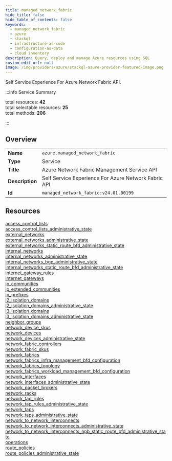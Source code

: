 ```yaml
---
title: managed_network_fabric
hide_title: false
hide_table_of_contents: false
keywords:
  - managed_network_fabric
  - azure
  - stackql
  - infrastructure-as-code
  - configuration-as-data
  - cloud inventory
description: Query, deploy and manage Azure resources using SQL
custom_edit_url: null
image: /img/providers/azure/stackql-azure-provider-featured-image.png
---
```

Self Service Experience For Azure Network Fabric API.  
    
:::info Service Summary

<div class="row">
<div class="providerDocColumn">
<span>total resources:&nbsp;<b>42</b></span><br />
<span>total selectable resources:&nbsp;<b>25</b></span><br />
<span>total methods:&nbsp;<b>206</b></span><br />
</div>
</div>

:::

## Overview
<table><tbody>
<tr><td><b>Name</b></td><td><code>azure.managed_network_fabric</code></td></tr>
<tr><td><b>Type</b></td><td>Service</td></tr>
<tr><td><b>Title</b></td><td>Azure Network Fabric Management Service API</td></tr>
<tr><td><b>Description</b></td><td>Self Service Experience For Azure Network Fabric API.</td></tr>
<tr><td><b>Id</b></td><td><code>managed_network_fabric:v24.01.00199</code></td></tr>
</tbody></table>

## Resources
<div class="row">
<div class="providerDocColumn">
<a href="/providers/azure/managed_network_fabric/access_control_lists/">access_control_lists</a><br />
<a href="/providers/azure/managed_network_fabric/access_control_lists_administrative_state/">access_control_lists_administrative_state</a><br />
<a href="/providers/azure/managed_network_fabric/external_networks/">external_networks</a><br />
<a href="/providers/azure/managed_network_fabric/external_networks_administrative_state/">external_networks_administrative_state</a><br />
<a href="/providers/azure/managed_network_fabric/external_networks_static_route_bfd_administrative_state/">external_networks_static_route_bfd_administrative_state</a><br />
<a href="/providers/azure/managed_network_fabric/internal_networks/">internal_networks</a><br />
<a href="/providers/azure/managed_network_fabric/internal_networks_administrative_state/">internal_networks_administrative_state</a><br />
<a href="/providers/azure/managed_network_fabric/internal_networks_bgp_administrative_state/">internal_networks_bgp_administrative_state</a><br />
<a href="/providers/azure/managed_network_fabric/internal_networks_static_route_bfd_administrative_state/">internal_networks_static_route_bfd_administrative_state</a><br />
<a href="/providers/azure/managed_network_fabric/internet_gateway_rules/">internet_gateway_rules</a><br />
<a href="/providers/azure/managed_network_fabric/internet_gateways/">internet_gateways</a><br />
<a href="/providers/azure/managed_network_fabric/ip_communities/">ip_communities</a><br />
<a href="/providers/azure/managed_network_fabric/ip_extended_communities/">ip_extended_communities</a><br />
<a href="/providers/azure/managed_network_fabric/ip_prefixes/">ip_prefixes</a><br />
<a href="/providers/azure/managed_network_fabric/l2_isolation_domains/">l2_isolation_domains</a><br />
<a href="/providers/azure/managed_network_fabric/l2_isolation_domains_administrative_state/">l2_isolation_domains_administrative_state</a><br />
<a href="/providers/azure/managed_network_fabric/l3_isolation_domains/">l3_isolation_domains</a><br />
<a href="/providers/azure/managed_network_fabric/l3_isolation_domains_administrative_state/">l3_isolation_domains_administrative_state</a><br />
<a href="/providers/azure/managed_network_fabric/neighbor_groups/">neighbor_groups</a><br />
<a href="/providers/azure/managed_network_fabric/network_device_skus/">network_device_skus</a><br />
<a href="/providers/azure/managed_network_fabric/network_devices/">network_devices</a><br />
</div>
<div class="providerDocColumn">
<a href="/providers/azure/managed_network_fabric/network_devices_administrative_state/">network_devices_administrative_state</a><br />
<a href="/providers/azure/managed_network_fabric/network_fabric_controllers/">network_fabric_controllers</a><br />
<a href="/providers/azure/managed_network_fabric/network_fabric_skus/">network_fabric_skus</a><br />
<a href="/providers/azure/managed_network_fabric/network_fabrics/">network_fabrics</a><br />
<a href="/providers/azure/managed_network_fabric/network_fabrics_infra_management_bfd_configuration/">network_fabrics_infra_management_bfd_configuration</a><br />
<a href="/providers/azure/managed_network_fabric/network_fabrics_topology/">network_fabrics_topology</a><br />
<a href="/providers/azure/managed_network_fabric/network_fabrics_workload_management_bfd_configuration/">network_fabrics_workload_management_bfd_configuration</a><br />
<a href="/providers/azure/managed_network_fabric/network_interfaces/">network_interfaces</a><br />
<a href="/providers/azure/managed_network_fabric/network_interfaces_administrative_state/">network_interfaces_administrative_state</a><br />
<a href="/providers/azure/managed_network_fabric/network_packet_brokers/">network_packet_brokers</a><br />
<a href="/providers/azure/managed_network_fabric/network_racks/">network_racks</a><br />
<a href="/providers/azure/managed_network_fabric/network_tap_rules/">network_tap_rules</a><br />
<a href="/providers/azure/managed_network_fabric/network_tap_rules_administrative_state/">network_tap_rules_administrative_state</a><br />
<a href="/providers/azure/managed_network_fabric/network_taps/">network_taps</a><br />
<a href="/providers/azure/managed_network_fabric/network_taps_administrative_state/">network_taps_administrative_state</a><br />
<a href="/providers/azure/managed_network_fabric/network_to_network_interconnects/">network_to_network_interconnects</a><br />
<a href="/providers/azure/managed_network_fabric/network_to_network_interconnects_administrative_state/">network_to_network_interconnects_administrative_state</a><br />
<a href="/providers/azure/managed_network_fabric/network_to_network_interconnects_npb_static_route_bfd_administrative_state/">network_to_network_interconnects_npb_static_route_bfd_administrative_state</a><br />
<a href="/providers/azure/managed_network_fabric/operations/">operations</a><br />
<a href="/providers/azure/managed_network_fabric/route_policies/">route_policies</a><br />
<a href="/providers/azure/managed_network_fabric/route_policies_administrative_state/">route_policies_administrative_state</a><br />
</div>
</div>
